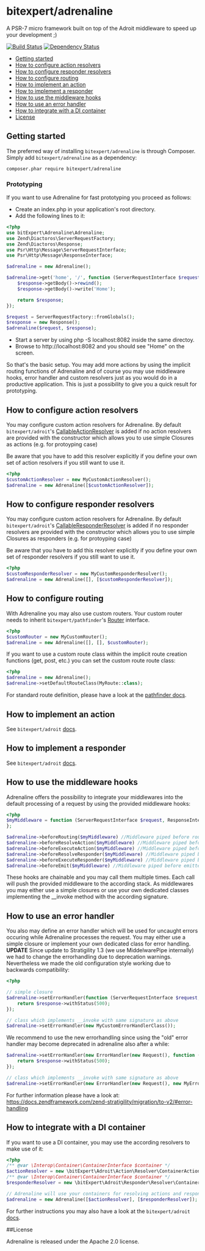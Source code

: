 # bitexpert/adrenaline

A PSR-7 micro framework built on top of the Adroit middleware to speed up your development ;)

[![Build Status](https://travis-ci.org/bitExpert/adrenaline.svg?branch=master)](https://travis-ci.org/bitExpert/adrenaline)
[![Dependency Status](https://www.versioneye.com/user/projects/5736e4e8a0ca35004cf77eb2/badge.svg?style=flat)](https://www.versioneye.com/user/projects/5736e4e8a0ca35004cf77eb2)

- [Getting started](#gettingstarted)
- [How to configure action resolvers](#howtoactionresolvers)
- [How to configure responder resolvers](#howtoresponderresolvers)
- [How to configure routing](#howtorouting)
- [How to implement an action](#howtoimplementanaction)
- [How to implement a responder](#howtoimplementaresponder)
- [How to use the middleware hooks](#howtomiddlewarehooks)
- [How to use an error handler](#howtoerrorhandler)
- [How to integrate with a DI container](#howtodi)
- [License](#license)

## <a name="gettingstarted"></a>Getting started
The preferred way of installing `bitexpert/adrenaline` is through Composer. Simply add `bitexpert/adrenaline` as a dependency:
```
composer.phar require bitexpert/adrenaline
```
### Prototyping
If you want to use Adrenaline for fast prototyping you proceed as follows:

* Create an index.php in your application's root directory.
* Add the following lines to it:

```php
<?php
use bitExpert\Adrenaline\Adrenaline;
use Zend\Diactoros\ServerRequestFactory;
use Zend\Diactoros\Response;
use Psr\Http\Message\ServerRequestInterface;
use Psr\Http\Message\ResponseInterface;

$adrenaline = new Adrenaline();

$adrenaline->get('home', '/', function (ServerRequestInterface $request, ResponseInterface $response) {
    $response->getBody()->rewind();
    $response->getBody()->write('Home');

    return $response;
});

$request = ServerRequestFactory::fromGlobals();
$response = new Response();
$adrenaline($request, $response);
```

* Start a server by using php -S localhost:8082 inside the same directoy.
* Browse to http://localhost:8082 and you should see "Home" on the screen.

So that's the basic setup. You may add more actions by using the implicit routing functions of
Adrenaline and of course you may use middleware hooks, error handler and custom resolvers just
as you would do in a productive application. This is just a possibility to give you a quick result for prototyping.

## <a name="howtoactionresolvers"></a>How to configure action resolvers
You may configure custom action resolvers for Adrenaline. By default `bitexpert/adroit`'s [CallableActionResolver](https://github.com/bitExpert/adroit/blob/master/src/bitExpert/Adroit/Action/Resolver/CallableActionResolver.php)
is added if no action resolvers are provided with the constructor which allows you to use simple Closures as actions (e.g. for protoyping case)

Be aware that you have to add this resolver explicitly if you define your own set of action resolvers if you still want to use it.

```php
<?php
$customActionResolver = new MyCustomActionResolver();
$adrenaline = new Adrenaline([$customActionResolver]);
```

## <a name="howtoresponderresolvers"></a>How to configure responder resolvers
You may configure custom action resolvers for Adrenaline. By default `bitexpert/adroit`'s [CallableResponderResolver](https://github.com/bitExpert/adroit/blob/master/src/bitExpert/Adroit/Responder/Resolver/CallableResponderResolver.php)
is added if no responder resolvers are provided with the constructor which allows you to use simple Closures as responders (e.g. for protoyping case)

Be aware that you have to add this resolver explicitly if you define your own set of responder resolvers if you still want to use it.

```php
<?php
$customResponderResolver = new MyCustomResponderResolver();
$adrenaline = new Adrenaline([], [$customResponderResolver]);
```

## <a name="howtorouting"></a>How to configure routing
With Adrenaline you may also use custom routers. Your custom router needs to inherit `bitexpert/pathfinder`'s
[Router](https://github.com/bitExpert/pathfinder/blob/master/src/bitExpert/Pathfinder/Router.php) interface.

```php
<?php
$customRouter = new MyCustomRouter();
$adrenaline = new Adrenaline([], [], $customRouter);
```

If you want to use a custom route class within the implicit route creation functions (get, post, etc.)
you can set the custom route route class:

```php
<?php
$adrenaline = new Adrenaline();
$adrenaline->setDefaultRouteClass(MyRoute::class);
```

For standard route definition, please have a look at the [pathfinder docs](https://github.com/bitExpert/pathfinder).

## <a name="howtoimplementanaction"></a>How to implement an action
See `bitexpert/adroit` [docs](https://github.com/bitExpert/adroit).

## <a name="howtoimplementaresponder"></a>How to implement a responder
See `bitexpert/adroit` [docs](https://github.com/bitExpert/adroit).

## <a name="howtomiddlewarehooks"></a>How to use the middleware hooks
Adrenaline offers the possibility to integrate your middlewares into the default processing of a request
by using the provided middleware hooks:

```php
<?php
$myMiddleware = function (ServerRequestInterface $request, ResponseInterface $response, callable $next = null) {
};

$adrenaline->beforeRouting($myMiddleware) //Middleware piped before routing middleware
$adrenaline->beforeResolveAction($myMiddleware) //Middleware piped before action resolver middleware
$adrenaline->beforeExecuteAction($myMiddleware) //Middleware piped before action executor middleware
$adrenaline->beforeResolveResponder($myMiddleware) //Middleware piped before responder resolver middleware
$adrenaline->beforeExecuteResponder($myMiddleware) //Middleware piped before responder executor middleware
$adrenaline->beforeEmit($myMiddleware) //Middleware piped before emitter
```

These hooks are chainable and you may call them multiple times. Each call will push the provided
middleware to the according stack. As middlewares you may either use a simple closures or use your own dedicated
classes implementing the __invoke method with the according signature.

## <a name="howtoerrorhandler"></a>How to use an error handler
You also may define an error handler which will be used for uncaught errors occuring while Adrenaline
processes the request. You may either use a simple closure or implement your own dedicated class for error handling.
**UPDATE**
Since update to Stratigility 1.3 (we use MiddelwarePipe internally) we had to change the errorhandling due to deprecation warnings. Nevertheless we made the old configuration style working due to backwards compatibility:
```php
<?php

// simple closure
$adrenaline->setErrorHandler(function (ServerRequestInterface $request, ResponseInterface $response, $err) {
    return $response->withStatus(500);
});

// class which implements __invoke with same signature as above
$adrenaline->setErrorHandler(new MyCustomErrorHandlerClass());
```
We recommend to use the new errorhandling since using the "old" error handler may become deprecated in adrenaline also after a while:
```php
$adrenaline->setErrorHandler(new ErrorHandler(new Request(), function ($err, ServerRequestInterface $request, ResponseInterface $response) {
    return $response->withStatus(500);
});

// class which implements __invoke with same signature as above
$adrenaline->setErrorHandler(new ErrorHandler(new Request(), new MyErrorResponseGenerator());
```
For further information please have a look at: https://docs.zendframework.com/zend-stratigility/migration/to-v2/#error-handling

## <a name="howtodi"></a>How to integrate with a DI container
If you want to use a DI container, you may use the according resolvers to make use of it:

```php
<?php
/** @var \Interop\Container\ContainerInterface $container */
$actionResolver = new \bitExpert\Adroit\Action\Resolver\ContainerActionResolver($container);
/** @var \Interop\Container\ContainerInterface $container */
$responderResolver = new \bitExpert\Adroit\Responder\Resolver\ContainerAwareResponderResolver($container);

// Adrenaline will use your containers for resolving actions and responders
$adrenaline = new Adrenaline([$actionResolver], [$responderResolver]);
```

For further instructions you may also have a look at the `bitexpert/adroit` [docs](https://github.com/bitExpert/adroit).


##<a name="licence"></a>License

Adrenaline is released under the Apache 2.0 license.
